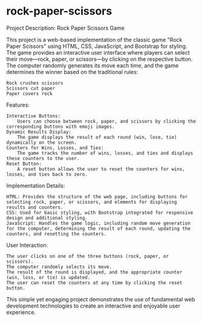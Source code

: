 # rock-paper-scissors

Project Description: Rock Paper Scissors Game

This project is a web-based implementation of the classic game "Rock Paper Scissors" using HTML, CSS, JavaScript, and Bootstrap for styling. The game provides an interactive user interface where players can select their move—rock, paper, or scissors—by clicking on the respective button. The computer randomly generates its move each time, and the game determines the winner based on the traditional rules:

    Rock crushes scissors
    Scissors cut paper
    Paper covers rock

Features:

    Interactive Buttons:
        Users can choose between rock, paper, and scissors by clicking the corresponding buttons with emoji images.
    Dynamic Results Display:
        The game displays the result of each round (win, lose, tie) dynamically on the screen.
    Counters for Wins, Losses, and Ties:
        The game tracks the number of wins, losses, and ties and displays these counters to the user.
    Reset Button:
        A reset button allows the user to reset the counters for wins, losses, and ties back to zero.

Implementation Details:

    HTML: Provides the structure of the web page, including buttons for selecting rock, paper, or scissors, and elements for displaying results and counters.
    CSS: Used for basic styling, with Bootstrap integrated for responsive design and additional styling.
    JavaScript: Handles the game logic, including random move generation for the computer, determining the result of each round, updating the counters, and resetting the counters.

User Interaction:

    The user clicks on one of the three buttons (rock, paper, or scissors).
    The computer randomly selects its move.
    The result of the round is displayed, and the appropriate counter (win, loss, or tie) is updated.
    The user can reset the counters at any time by clicking the reset button.

This simple yet engaging project demonstrates the use of fundamental web development technologies to create an interactive and enjoyable user experience.
